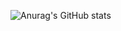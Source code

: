 ![Anurag's GitHub stats](https://github-readme-stats.vercel.app/api?username=kentoooo&count_private=true&theme=synthwave)
